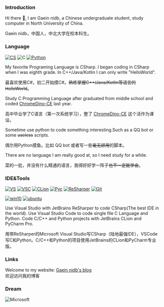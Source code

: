 ### Introduction

Hi there 👋, I am Gaein nidb, a Chinese undergraduate student, study computer in North University of China.

Gaein nidb，中国人，中北大学在校本科生。

### Language

[![CS](https://img.shields.io/badge/.NET-%23512bd4.svg?&style=flat-square&logo=c-sharp&logoColor=white)](https://docs.microsoft.com/en-us/dotnet/csharp/)
![C](https://img.shields.io/badge/MinGW-%23239120.svg?&style=flat-square&logo=c&logoColor=white)
[![Python](https://img.shields.io/badge/Python-%233E74A2.svg?&style=flat-square&logo=python&logoColor=white)](https://python.org)

My favorite Programing Language is CSharp. I began coding in CSharp when I was eighth grade. In C++/Java/Kotlin I can only write "HelloWorld".

最喜欢使用C#，初二开始摸C#。~~熟练掌握C++/Java/Kotlin等语言的HelloWorld~~。

Study C Programming Language after graduated from middle school and coded [ChromeDino-CE](https://github.com/nidbCN/ChromeDino-CE) last year.

高中毕业学了C语言（第一次系统学习），整了 [ChromeDino-CE](https://github.com/nidbCN/ChromeDino-CE) 这个活作为课设。

Sometime use python to code something interesting.Such as a QQ bot or some ~~useless~~ scripts.

偶尔用Python摸鱼。比如 QQ bot 或者写一些~~毫无卵用~~的脚本。

There are no language I am really good at, so I need study for a while.

菜的一批，并没有什么精通的语言，我得好好学一阵子~~也不一定能学会~~。

### IDE&Tools

[![VS](https://img.shields.io/badge/IDE-Visual%20Studio-purple?style=flat-square&logo=visual-studio)](https://visualstudio.microsoft.com/zh-hans/)
[![VSC](https://img.shields.io/badge/Tool-Visual%20Studio%20Code-blue?style=flat-square&logo=visual-studio-code)](https://code.visualstudio.com/)
[![CLion](https://img.shields.io/badge/IDE-JetBrains%20CLion-22D890?style=flat-square&logo=jetbrains)](https://www.jetbrains.com/clion/)
[![Pyc](https://img.shields.io/badge/IDE-JetBrains%20Pycharm-FCF84A?style=flat-square&logo=Pycharm)](https://www.jetbrains.com/pycharm/)
[![ReSharper](https://img.shields.io/badge/Tool-ReSharper-BD3777?style=flat-square&logo=jetbrains)](https://www.jetbrains.com/resharper/) 
[![Git](https://img.shields.io/badge/-Git-F05032?style=flat-square&logo=git&logoColor=white)](https://git-scm.com/)

[![win10](https://img.shields.io/badge/Windows10-0067B8?style=flat-square&logo=windows&logoColor=white)](https://www.microsoft.com/en-us/windows)
[![ubuntu](https://img.shields.io/badge/Ubuntu%20Server-0D7F1E?style=flat-square&logo=ubuntu&logoColor=white)](https://ubuntu.com/)

Use Visual Studio with JetBrains ReSharper to code CSharp(The best IDE in the world). Use Visual Studio Code to code single file C Language and Python. Code C/C++ and Python projects with JetBrains CLion and PyCharm Pro.

用带ReSharper的Microsoft Visual Studio写CSharp（陆地最强IDE），VSCode写C和Python。C/C++和Python的项目使用JetBrains的CLion和PyCharm专业版。

### Links

Welcome to my website: [Gaein nidb's blog](https://blog.gaein.cn)  
欢迎访问我的博客

### Dream

![Microsoft](https://img.shields.io/badge/Microsoft-00A4EF?style=flat-square&logo=microsoft&logoColor=white)
